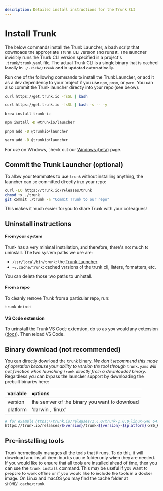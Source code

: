 ```yaml
---
description: Detailed install instructions for the Trunk CLI
---
```


# Install Trunk

The below commands install the Trunk Launcher, a bash script that downloads the appropriate Trunk CLI version and runs it. The launcher invisibly runs the Trunk CLI version specified in a project's `.trunk/trunk.yaml` file. The actual Trunk CLI is a single binary that is cached locally in `~/.cache/trunk` and is updated automatically.

Run one of the following commands to install the Trunk Launcher, or add it as a dev dependency to your project if you use `npm`, `pnpm`, or `yarn`. You can also commit the Trunk launcher directly into your repo (see below).

```bash
curl https://get.trunk.io -fsSL | bash
```

```bash
curl https://get.trunk.io -fsSL | bash -s -- -y
```

```bash
brew install trunk-io
```

```bash
npm install -D @trunkio/launcher
```

```bash
pnpm add -D @trunkio/launcher
```

```bash
yarn add -D @trunkio/launcher
```

For use on Windows, check out our [Windows (beta)](windows-beta.md) page.

## Commit the Trunk Launcher (optional)

To allow your teammates to use `trunk` without installing anything, the launcher can be committed directly into your repo:

```sh
curl -LO https://trunk.io/releases/trunk
chmod +x ./trunk
git commit ./trunk -m "Commit Trunk to our repo"
```

This makes it much easier for you to share Trunk with your colleagues!

## Uninstall instructions

#### From your system

Trunk has a very minimal installation, and therefore, there's not much to uninstall. The two system paths we use are:

- `/usr/local/bin/trunk`: the [Trunk Launcher](../../reference/components.md#trunk-launcher)
- `~/.cache/trunk`: cached versions of the trunk cli, linters, formatters, etc.

You can delete those two paths to uninstall.

#### From a repo

To cleanly remove Trunk from a particular repo, run:

```bash
trunk deinit
```

#### VS Code extension

To uninstall the Trunk VS Code extension, do so as you would any extension ([docs](https://code.visualstudio.com/docs/editor/extension-marketplace)). Then reload VS Code.

## Binary download (not recommended)

You can directly download the `trunk` binary. _We don't recommend this mode of operation because your ability to version the tool through_ `trunk.yaml` _will not function when launching_ `trunk` _directly from a downloaded binary._ Regardless you can bypass the launcher support by downloading the prebuilt binaries here:

| variable | options                                       |
| :------- | :-------------------------------------------- |
| version  | the semver of the binary you want to download |
| platform | 'darwin', 'linux'                             |

```bash
# for example https://trunk.io/releases/1.0.0/trunk-1.0.0-linux-x86_64.tar.gz
https://trunk.io/releases/${version}/trunk-${version}-${platform}-x86_64.tar.gz
```

## Pre-installing tools

Trunk hermetically manages all the tools that it runs. To do this, it will download and install them into its cache folder only when they are needed. If you would like to ensure that all tools are installed ahead of time, then you can use the `trunk install` command. This may be useful if you want to prepare to work offline or if you would like to include the tools in a docker image. On Linux and macOS you may find the cache folder at `$HOME/.cache/trunk`.
